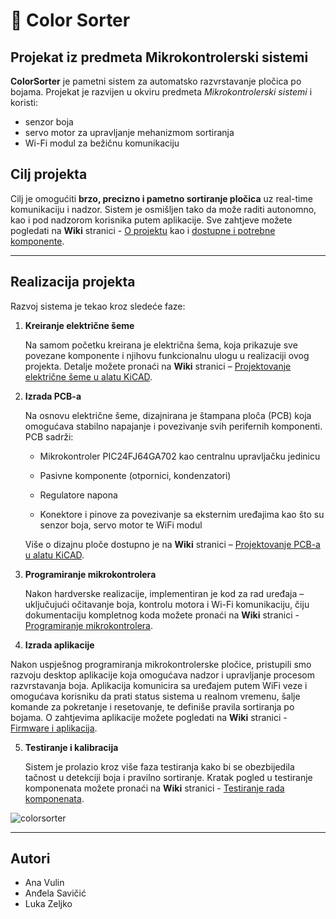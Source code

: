 # 🎨 Color Sorter

## Projekat iz predmeta Mikrokontrolerski sistemi

**ColorSorter** je pametni sistem za automatsko razvrstavanje pločica po bojama. Projekat je razvijen u okviru predmeta *Mikrokontrolerski sistemi* i koristi:
- senzor boja
- servo motor za upravljanje mehanizmom sortiranja
- Wi-Fi modul za bežičnu komunikaciju

## Cilj projekta

Cilj je omogućiti **brzo, precizno i pametno sortiranje pločica** uz real-time komunikaciju i nadzor. Sistem je osmišljen tako da može raditi autonomno, kao i pod nadzorom korisnika putem aplikacije. Sve zahtjeve možete pogledati na **Wiki** stranici - [O projektu](https://github.com/lukavidic/ColorSorter_A/wiki/2.-O-projektu) kao i [dostupne i potrebne komponente](https://github.com/lukavidic/ColorSorter_A/wiki/3.-Dostupne-i-potrebne-komponente).

---

## Realizacija projekta

Razvoj sistema je tekao kroz sledeće faze:

1.  **Kreiranje električne šeme**
   
    Na samom početku kreirana je električna šema, koja prikazuje sve povezane komponente i njihovu funkcionalnu ulogu u realizaciji ovog projekta.
    Detalje možete pronaći na **Wiki** stranici – [Projektovanje električne šeme u alatu KiCAD](https://github.com/lukavidic/ColorSorter_A/wiki/4.-Projektovanje-elektri%C4%8Dne-%C5%A1eme-u-alatu-KiCAD).

2.  **Izrada PCB-a**
   
    Na osnovu električne šeme, dizajnirana je štampana ploča (PCB) koja omogućava stabilno napajanje i povezivanje svih perifernih komponenti.
    PCB sadrži:

      - Mikrokontroler PIC24FJ64GA702 kao centralnu upravljačku jedinicu

      - Pasivne komponente (otpornici, kondenzatori)
  
      - Regulatore napona
  
      - Konektore i pinove za povezivanje sa eksternim uređajima kao što su senzor boja, servo motor te WiFi modul
    
    Više o dizajnu ploče dostupno je na **Wiki** stranici – [Projektovanje PCB-a u alatu KiCAD](https://github.com/lukavidic/ColorSorter_A/wiki/4.-Projektovanje-elektri%C4%8Dne-%C5%A1eme-u-alatu-KiCAD).

3.  **Programiranje mikrokontrolera**
   
    Nakon hardverske realizacije, implementiran je kod za rad uređaja – uključujući očitavanje boja, kontrolu motora i Wi-Fi komunikaciju, čiju dokumentaciju kompletnog koda možete pronaći na **Wiki** stranici - [Programiranje mikrokontrolera](https://github.com/lukavidic/ColorSorter_A/wiki/6.-Programiranje-mikrokontrolera).

4. **Izrada aplikacije**

Nakon uspješnog programiranja mikrokontrolerske pločice, pristupili smo razvoju desktop aplikacije koja omogućava nadzor i upravljanje procesom razvrstavanja boja. Aplikacija komunicira sa uređajem putem WiFi veze i omogućava korisniku da prati status sistema u realnom vremenu, šalje komande za pokretanje i resetovanje, te definiše pravila sortiranja po bojama. O zahtjevima aplikacije možete pogledati na **Wiki** stranici - [Firmware i aplikacija](https://github.com/lukavidic/ColorSorter_A/wiki/7.-Firmware-i-aplikacija).

5.  **Testiranje i kalibracija**
   
    Sistem je prolazio kroz više faza testiranja kako bi se obezbijedila tačnost u detekciji boja i pravilno sortiranje. Kratak pogled u testiranje komponenata možete pronaći na **Wiki** stranici - [Testiranje rada komponenata](https://github.com/lukavidic/ColorSorter_A/wiki/7.-Testiranje-rada-komponenata).



![colorsorter](https://github.com/user-attachments/assets/27c8654b-a978-4f76-9400-00ed7e32b33c)

---

## Autori
- Ana Vulin  
- Anđela Savičić  
- Luka Zeljko
